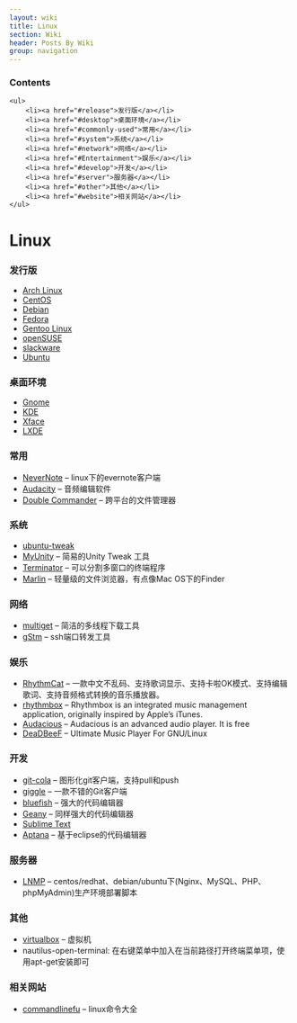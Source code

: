 ```yaml
---
layout: wiki
title: Linux
section: Wiki
header: Posts By Wiki
group: navigation
---
```


<div id="charpter">
	<h3>Contents</h3>
	
	<ul>
		<li><a href="#release">发行版</a></li>
		<li><a href="#desktop">桌面环境</a></li>
		<li><a href="#commonly-used">常用</a></li>
        <li><a href="#system">系统</a></li>
		<li><a href="#network">网络</a></li>
		<li><a href="#Entertainment">娱乐</a></li>
        <li><a href="#develop">开发</a></li>
		<li><a href="#server">服务器</a></li>
		<li><a href="#other">其他</a></li>
        <li><a href="#website">相关网站</a></li>
	</ul>
</div>

Linux
=====

### <label id="release"/>发行版

-   [Arch Linux](http://archlinux.org)
-   [CentOS](http://centos.org)
-   [Debian](http://www.debian.org)
-   [Fedora](http://fedoraproject.org)
-   [Gentoo Linux](http://www.gentoo.org)
-   [openSUSE](http://www.opensuse.org)
-   [slackware](http://www.slackware.com/)
-   [Ubuntu](http://www.ubuntu.com)

### <label id="desktop"/>桌面环境

-   [Gnome](http://www.gnome.org/)
-   [KDE](http://www.kde.org/)
-   [Xface](http://www.xfce.org/)
-   [LXDE](http://lxde.org/)

### <label id="commonly-used"/>常用

-   [NeverNote](http://nevernote.sourceforge.net/) –
    linux下的evernote客户端
-   [Audacity](http://audacity.sourceforge.net) – 音频编辑软件
-   [Double Commander](http://doublecmd.sourceforge.net/) –
    跨平台的文件管理器

### <label id="system"/>系统

-   [ubuntu-tweak](http://ubuntu-tweak.com/)
-   [MyUnity](https://launchpad.net/myunity) – 简易的Unity Tweak 工具
-   [Terminator](http://www.tenshu.net/p/terminator.html) –
    可以分割多窗口的终端程序
-   [Marlin](https://launchpad.net/marlin) –
    轻量级的文件浏览器，有点像Mac OS下的Finder

### <label id="network"/>网络

-   [multiget](http://sourceforge.net/projects/multiget/) –
    简洁的多线程下载工具
-   [gStm](http://sourceforge.net/projects/gstm) – ssh端口转发工具

### <label id="Entertainment"/>娱乐

-   [RhythmCat](http://code.google.com/p/rhythmcat/) –
    一款中文不乱码、支持歌词显示、支持卡啦OK模式、支持编辑歌词、支持音频格式转换的音乐播放器。
-   [rhythmbox](http://projects.gnome.org/rhythmbox/) – Rhythmbox is an
    integrated music management application, originally inspired by
    Apple’s iTunes.
-   [Audacious](http://audacious-media-player.org/) – Audacious is an
    advanced audio player. It is free
-   [DeaDBeeF](http://deadbeef.sourceforge.net/) – Ultimate Music Player
    For GNU/Linux

### <label id="develop"/>开发

-   [git-cola](http://git-cola.github.com/) –
    图形化git客户端，支持pull和push
-   [giggle](http://live.gnome.org/giggle) – 一款不错的Git客户端
-   [bluefish](http://bluefish.openoffice.nl) – 强大的代码编辑器
-   [Geany](http://www.geany.org/) – 同样强大的代码编辑器
-   [Sublime Text](http://wiki.junnan.org/software/sublime-text.html)
-   [Aptana](http://www.aptana.com) – 基于eclipse的代码编辑器

### <label id="server"/>服务器

-   [LNMP](http://lnmp.org/) –
    centos/redhat、debian/ubuntu下(Nginx、MySQL、PHP、phpMyAdmin)生产环境部署脚本

### <label id="other"/>其他

-   [virtualbox](http://download.virtualbox.org/virtualbox) – 虚拟机
-   nautilus-open-terminal:
    在右键菜单中加入在当前路径打开终端菜单项，使用apt-get安装即可

### <label id="website"/>相关网站

-   [commandlinefu](http://www.commandlinefu.com) – linux命令大全

